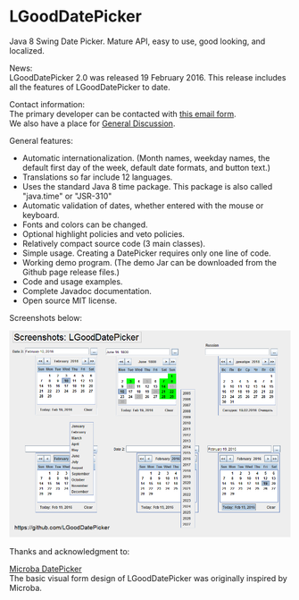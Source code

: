 # LGoodDatePicker
Java 8 Swing Date Picker. Mature API, easy to use, good looking, and localized.

News:  
LGoodDatePicker 2.0 was released 19 February 2016.
This release includes all the features of LGoodDatePicker to date.

Contact information:  
The primary developer can be contacted with [this email form](http://www.emailmeform.com/builder/form/ZQcYut4393).  
We also have a place for [General Discussion](https://github.com/LGoodDatePicker/LGoodDatePicker/issues/2).

General features:
* Automatic internationalization. (Month names, weekday names, the default first day of the week, default date formats, and button text.)
* Translations so far include 12 languages.
* Uses the standard Java 8 time package. This package is also called "java.time" or "JSR-310"
* Automatic validation of dates, whether entered with the mouse or keyboard.
* Fonts and colors can be changed. 
* Optional highlight policies and veto policies.
* Relatively compact source code (3 main classes).
* Simple usage. Creating a DatePicker requires only one line of code.
* Working demo program. (The demo Jar can be downloaded from the Github page release files.)
* Code and usage examples.
* Complete Javadoc documentation.
* Open source MIT license.


Screenshots below:

![Screenshots](/Site/ScreenShots/LGoodDatePicker_Screenshots_1.png?raw=true "")
  
    
Thanks and acknowledgment to: 

[Microba DatePicker](https://github.com/tdbear/microba)  
The basic visual form design of LGoodDatePicker was originally inspired by Microba.
